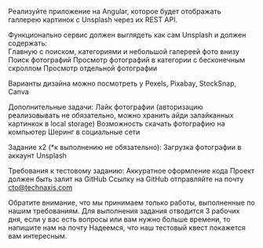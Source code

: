 Реализуйте приложение на Angular, которое будет отображать галлерею картинок с Unsplash через их REST API.

Функционально сервис должен выглядеть как сам Unsplash и должен содержать:<br>
Главную с поиском, категориями и небольшой галереей фото внизу
Поиск фотографий
Просмотр фотографий в категории с бесконечным скроллом
Просмотр отдельной фотографии

Варианты дизайна можно посмотреть у Pexels, Pixabay, StockSnap, Canva

Дополнительные задачи:
Лайк фотографии (авторизацию реализовывать не обязательно, можно хранить айди залайканных картинкок в local storage)
Возможность скачать фотографию на компьютер
Шеринг в социальные сети

Задание х2 (*к выполнению не обязательно):
Загрузка фотографии в аккаунт Unsplash

Требования к тестовому заданию:
Аккуратное оформление кода
Проект должен быть залит на GitHub
Ссылку на GitHub отправляйте на почту cto@technaxis.com

Обратите внимание, что мы принимаем только работы, выполненные по нашим требованиям. Для выполнения задания отводится 3 рабочих дня, если у вас есть вопросы или вам нужно больше времени, то напишите нам на почту
Надеемся, что наш тестовый квест покажется вам интересным.

